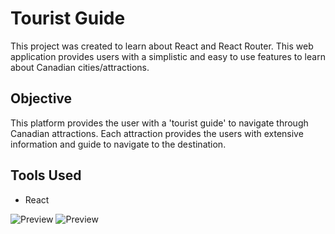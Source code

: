 # Tourist Guide

This project was created to learn about React and React Router. This web application provides users with a simplistic and easy to use features to learn about Canadian cities/attractions.

## Objective ##
This platform provides the user with a 'tourist guide' to navigate through Canadian attractions. Each attraction provides the users with extensive information and guide to navigate to the destination. 

## Tools Used ##
* React


![Preview](https://user-images.githubusercontent.com/42366823/105235909-ef3dcb80-5b39-11eb-8c00-338b4424c9ad.png)
![Preview](https://user-images.githubusercontent.com/42366823/105235923-f06ef880-5b39-11eb-98b9-7b9eaebd2675.png)
